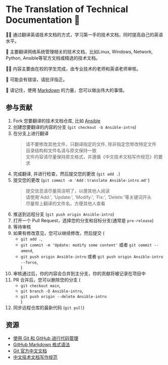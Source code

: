 # The Translation of Technical Documentation  👋

<!--

**Here are some ideas to get you started:**

🙋‍♀️ A short introduction - what is your organization all about?
🌈 Contribution guidelines - how can the community get involved?
👩‍💻 Useful resources - where can the community find your docs? Is there anything else the community should know?
🍿 Fun facts - what does your team eat for breakfast?
🧙 Remember, you can do mighty things with the power of [Markdown](https://docs.github.com/github/writing-on-github/getting-started-with-writing-and-formatting-on-github/basic-writing-and-formatting-syntax)
-->

🙋‍♀️ 通过翻译英语技术文档的方式，学习第一手的技术文档，同时提高自己的英语水平。

🌈 主要翻译网络系统管理相关的技术文档，比如Linux, Windows, Network, Python, Ansible等官方文档或精选的技术文档。  

👩‍💻 内容主要由在校的学生完成，由专业技术的老师和英语老师审核。  

🍿 可能会有错误，请批评指正。  

🧙 请记住，使用 [Markdown](https://docs.github.com/github/writing-on-github/getting-started-with-writing-and-formatting-on-github/basic-writing-and-formatting-syntax) 的力量，您可以做出伟大的事情。


## 参与贡献

1. Fork 您要翻译的技术文档仓库, 比如 [Ansible](https://github.com/the-TTD/Ansible)
2. 创建您要翻译的内容的分支 (`git checkout -b Ansible-intro`)
3. 在分支上进行翻译
   > 请不要修改其他文件，只翻译指定的文件, 除非指定您修改特定文件  
   > 目录结构和文件名请与原文保持一致  
   > 文件内容请尽量保持原文格式，并遵循《中文技术文档写作规范》的要求     
4. 完成翻译, 并进行检查，然后提交您的更改 (`git add .`)
5. 提交您的更改 (`git commit -m 'Add：translate Ansible-intro.md'`)
   > 提交信息请尽量简洁明了，以便其他人阅读  
   > 请使用'Add:', 'Update:', 'Modify:', 'Fix:', 'Delete:'等关键词开头  
   > 尽量带上翻译的文件名，方便其他人查看  
6. 推送到远程分支 (`git push origin Ansible-intro`)
7. 打开一个 Pull Request，选择您的分支和目标分支(通常是 `pre-release`)
8. 等待审核
9. 如果有修改意见，您可以继续修改，然后提交 (
   - `git add .`, 
   - `git commit -m 'Update: modify some content'` 或者 `git commit --amend`,  
   - `git push origin Ansible-intro` 或者 `git push origin Ansible-intro --force`,      
     )
10. 审核通过后，你的内容会合并到主分支，你的贡献将被记录在项目中
11. PR 合并后，您可以删除您的分支 (  
    - `git checkout main`,   
    - `git branch -D Ansible-intro`,   
    - `git push origin --delete Ansible-intro`  
    )
12. 同步远程仓库的最新代码 (`git pull`)

## 资源

- [使用 Git 和 GitHub 进行代码管理](/get_started_github.md)
- [GitHub Markdown 格式语法](https://docs.github.com/zh/get-started/writing-on-github/getting-started-with-writing-and-formatting-on-github/basic-writing-and-formatting-syntax)
- [Git 官方中文文档](https://git-scm.com/book/zh/v2)
- [中文技术文档写作规范](https://github.com/ruanyf/document-style-guide)
